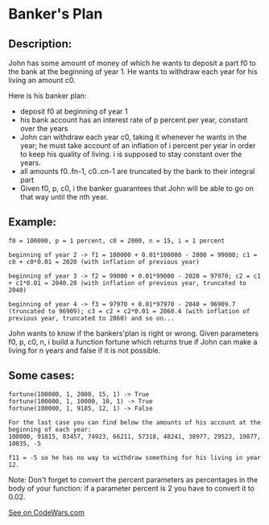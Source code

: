 # Banker's Plan

## Description:

John has some amount of money of which he wants to deposit a part f0 to the bank at the beginning of year 1. He wants to withdraw each year for his living an amount c0.

Here is his banker plan:

* deposit f0 at beginning of year 1
* his bank account has an interest rate of p percent per year, constant over the years
* John can withdraw each year c0, taking it whenever he wants in the year; he must take account of an inflation of i percent per year in order to keep his quality of living. i is supposed to stay constant over the years.
* all amounts f0..fn-1, c0..cn-1 are truncated by the bank to their integral part
* Given f0, p, c0, i the banker guarantees that John will be able to go on that way until the nth year.

## Example:
```
f0 = 100000, p = 1 percent, c0 = 2000, n = 15, i = 1 percent

beginning of year 2 -> f1 = 100000 + 0.01*100000 - 2000 = 99000; c1 = c0 + c0*0.01 = 2020 (with inflation of previous year)

beginning of year 3 -> f2 = 99000 + 0.01*99000 - 2020 = 97970; c2 = c1 + c1*0.01 = 2040.20 (with inflation of previous year, truncated to 2040)

beginning of year 4 -> f3 = 97970 + 0.01*97970 - 2040 = 96909.7 (truncated to 96909); c3 = c2 + c2*0.01 = 2060.4 (with inflation of previous year, truncated to 2060) and so on...
```

John wants to know if the bankers'plan is right or wrong. Given parameters f0, p, c0, n, i build a function fortune which returns true if John can make a living for n years and false if it is not possible.

## Some cases:
```
fortune(100000, 1, 2000, 15, 1) -> True
fortune(100000, 1, 10000, 10, 1) -> True
fortune(100000, 1, 9185, 12, 1) -> False

For the last case you can find below the amounts of his account at the beginning of each year:
100000, 91815, 83457, 74923, 66211, 57318, 48241, 38977, 29523, 19877, 10035, -5
```
```
f11 = -5 so he has no way to withdraw something for his living in year 12.
```

Note: Don't forget to convert the percent parameters as percentages in the body of your function: if a parameter percent is 2 you have to convert it to 0.02.

[See on CodeWars.com](https://www.codewars.com/kata/56445c4755d0e45b8c00010a)